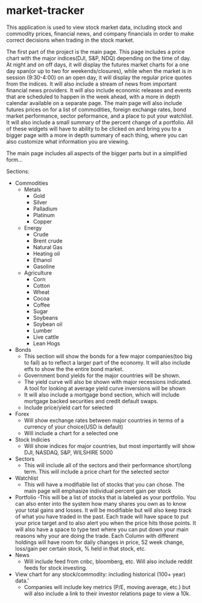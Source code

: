 # market-tracker
This application is used to view stock market data, including stock and commodity prices, financial news, and company financials in order to make correct decisions when trading in the stock market.

The first part of the project is the main page. This page includes a price chart with the major indices(DJI, S&P, NDQ) depending on the time of day. At night and on off days, it will display the futures market charts for a one day span(or up to two for weekends/closures), while when the market is in session (9:30-4:00) on an open day, it will display the regular price quotes from the indices. It will also include a stream of news from important financial news providers. It will also include economic releases and events that are scheduled to happen in the week ahead, with a more in depth calendar available on a separate page. The main page will also include futures prices on for a list of commodities, foreign exchange rates, bond market performance, sector peformance, and a place to put your watchlist. It will also include a small summary of the percent change of a portfolio. All of these widgets will have to ability to be clicked on and bring you to a bigger page with a more in depth summary of each thing, where you can also customize what information you are viewing. 

The main page includes all aspects of the bigger parts but in a simplified form... 

Sections:
- Commodities
  - Metals
     - Gold
     - Silver
     - Palladium
     - Platinum
     - Copper
  - Energy
     - Crude 
     - Brent crude
     - Natural Gas
     - Heating oil
     - Ethanol
     - Gasoline
  - Agriculture
     - Corn
     - Cotton
     - Wheat
     - Cocoa
     - Coffee
     - Sugar
     - Soybeans
     - Soybean oil
     - Lumber
     - Live cattle
     - Lean Hogs
- Bonds
     - This section will show the bonds for a few major companies(too big to fail) as to reflect a larger part of the economy. It will also include etfs to show the        the entire bond market.
     - Government bond yields for the major countries will be shown.
     - The yield curve will also be shown with major recessions indicated. A tool for looking at average yield curve inversions will be shown
     - It will also include a mortgage bond section, which will include mortgage backed securities and credit default swaps. 
     - Include price/yield cart for selected
- Forex
     - Will show exchange rates between major countries in terms of a currency of your choice(USD is default)
     - Will include a chart for a selected one
- Stock Indicies
     - Will show indices for major countries, but most importantly will show DJI, NASDAQ, S&P, WILSHIRE 5000
- Sectors
     - This will include all of the sectors and their performance short/long term. This will include a price chart for the selected sector
- Watchlist
     - This will have a modifiable list of stocks that you can chose. The main page will emphasize individual percent gain per stock
- Portfolio
     -This will be a list of stocks that is labeled as your portfolio. You can also enter into the system how many shares you own as to know your total gains and         losses. It will be modifiable but will also keep track of what you have traded in the past. Each trade will have space to put your price target and to also         alert you when the price hits those points. It will also have a space to type text where you can put down your main reasons why your are doing the trade. Each       Column with different holdings will have room for daily changes in price, 52 week change, loss/gain per certain stock, % held in that stock, etc.   
- News
     - Will include feed from cnbc, bloomberg, etc. Will also include reddit feeds for stock investing.
- View chart for any stock/commodity: including historical (100+ year) data.'
     - Companies will include key metrics (P/E, moving average, etc.) but will also include a link to their investor relations page to view a 10k.
